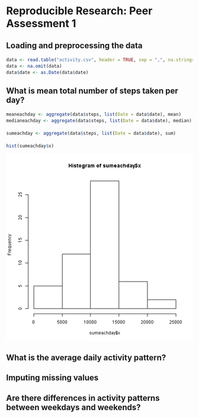 # Reproducible Research: Peer Assessment 1



## Loading and preprocessing the data

```r
data <- read.table("activity.csv", header = TRUE, sep = ",", na.strings = "NA")
data <- na.omit(data)
data$date <- as.Date(data$date)
```



## What is mean total number of steps taken per day?

```r
meaneachday <- aggregate(data$steps, list(Date = data$date), mean)
medianeachday <- aggregate(data$steps, list(Date = data$date), median)

sumeachday <- aggregate(data$steps, list(Date = data$date), sum)

hist(sumeachday$x)
```

![plot of chunk unnamed-chunk-2](figure/unnamed-chunk-2.png) 



## What is the average daily activity pattern?



## Imputing missing values



## Are there differences in activity patterns between weekdays and weekends?
